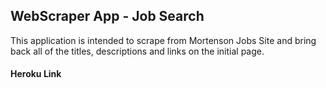 ## WebScraper App - Job Search
This application is intended to scrape from Mortenson Jobs Site and bring back all of the titles, descriptions and links on the initial page.

#### Heroku Link
